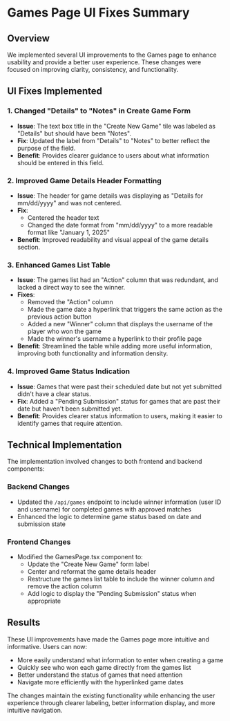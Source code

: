 # Games Page UI Fixes Summary

## Overview

We implemented several UI improvements to the Games page to enhance usability and provide a better user experience. These changes were focused on improving clarity, consistency, and functionality.

## UI Fixes Implemented

### 1. Changed "Details" to "Notes" in Create Game Form

- **Issue**: The text box title in the "Create New Game" tile was labeled as "Details" but should have been "Notes".
- **Fix**: Updated the label from "Details" to "Notes" to better reflect the purpose of the field.
- **Benefit**: Provides clearer guidance to users about what information should be entered in this field.

### 2. Improved Game Details Header Formatting

- **Issue**: The header for game details was displaying as "Details for mm/dd/yyyy" and was not centered.
- **Fix**: 
  - Centered the header text
  - Changed the date format from "mm/dd/yyyy" to a more readable format like "January 1, 2025"
- **Benefit**: Improved readability and visual appeal of the game details section.

### 3. Enhanced Games List Table

- **Issue**: The games list had an "Action" column that was redundant, and lacked a direct way to see the winner.
- **Fixes**:
  - Removed the "Action" column
  - Made the game date a hyperlink that triggers the same action as the previous action button
  - Added a new "Winner" column that displays the username of the player who won the game
  - Made the winner's username a hyperlink to their profile page
- **Benefit**: Streamlined the table while adding more useful information, improving both functionality and information density.

### 4. Improved Game Status Indication

- **Issue**: Games that were past their scheduled date but not yet submitted didn't have a clear status.
- **Fix**: Added a "Pending Submission" status for games that are past their date but haven't been submitted yet.
- **Benefit**: Provides clearer status information to users, making it easier to identify games that require attention.

## Technical Implementation

The implementation involved changes to both frontend and backend components:

### Backend Changes

- Updated the `/api/games` endpoint to include winner information (user ID and username) for completed games with approved matches
- Enhanced the logic to determine game status based on date and submission state

### Frontend Changes

- Modified the GamesPage.tsx component to:
  - Update the "Create New Game" form label
  - Center and reformat the game details header
  - Restructure the games list table to include the winner column and remove the action column
  - Add logic to display the "Pending Submission" status when appropriate

## Results

These UI improvements have made the Games page more intuitive and informative. Users can now:
- More easily understand what information to enter when creating a game
- Quickly see who won each game directly from the games list
- Better understand the status of games that need attention
- Navigate more efficiently with the hyperlinked game dates

The changes maintain the existing functionality while enhancing the user experience through clearer labeling, better information display, and more intuitive navigation.
